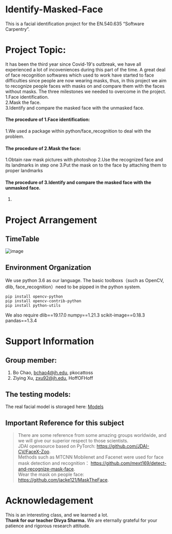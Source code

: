 # Identify-Masked-Face
This is a facial identification project for the EN.540.635 “Software Carpentry”. 



# Project Topic:
It has been the third year since Covid-19's outbreak, we have all experienced a lot of incoveniences during this part of the time.
A great deal of face recognition softwares which used to work have started to face difficulties since people are now wearing masks, thus, in this project we aim to recognize people faces with masks on and compare them with the faces without masks.
The three milestones we needed to overcome in the project.  
1.Face identification.  
2.Mask the face.  
3.Identify and compare the masked face with the unmasked face.  



#### The procedure of 1.Face identification:
1.We used a package within python/face_recognition to deal with the problem.

#### The procedure of 2.Mask the face:
1.Obtain raw mask pictures with photoshop
2.Use the recognized face and its landmarks in step one
3.Put the mask on to the face by attaching them to proper landmarks


#### The procedure of 3.Identify and compare the masked face with the unmasked face.  
1.

# Project Arrangement

## TimeTable
![image](https://user-images.githubusercontent.com/)


## Environment Organization
We use python 3.6 as our language.
The basic toolboxs（such as OpenCV, dlib, face_recognition）need to be pipped in the python system.
```
pip install opencv-python
pip install opencv-contrib-python
pip install python-utils
```
We also require
dlib==19.17.0
numpy==1.21.3
scikit-image==0.18.3
pandas==1.3.4

# Support Information

## Group member: 
1. Bo Chao, bchao4@jh.edu, pkocattoss  
2. Ziying Xu, zxu92@jh.edu, HoffOFHoff

## The testing models:
The real facial model is storaged here: [Models](https://pages.github.com/)

## Important Reference for this subject
> There are some reference from some amazing groups worldwide, and we will give our superior respect to those scientists.  
> JDAI opensource based on PyTorch:  https://github.com/JDAI-CV/FaceX-Zoo.   
> Methods such as MTCNN Mobilenet and Facenet were used for face mask detection and recognition： https://github.com/mext169/detect-and-recognize-mask-face.   
> Wear the mask on people face: https://github.com/jacke121/MaskTheFace.   

# Acknowledagement 
This is an interesting class, and we learned a lot.  
**Thank for our teacher Divya Sharma.** We are eternally grateful for your patience and rigorous research attitude. 
